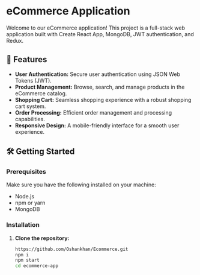 # eCommerce Application

Welcome to our eCommerce application! This project is a full-stack web application built with Create React App, MongoDB, JWT authentication, and Redux.

## 🚀 Features

- **User Authentication:** Secure user authentication using JSON Web Tokens (JWT).
- **Product Management:** Browse, search, and manage products in the eCommerce catalog.
- **Shopping Cart:** Seamless shopping experience with a robust shopping cart system.
- **Order Processing:** Efficient order management and processing capabilities.
- **Responsive Design:** A mobile-friendly interface for a smooth user experience.

## 🛠️ Getting Started

### Prerequisites

Make sure you have the following installed on your machine:

- Node.js
- npm or yarn
- MongoDB

### Installation

1. **Clone the repository:**
   ```bash
   https://github.com/Oshankhan/Ecommerce.git
   npm i
   npm start
   cd ecommerce-app
